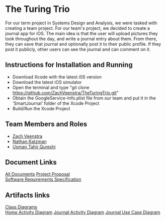 # The Turing Trio

For our term project in Systems Design and Analysis, we were tasked with creating a team project. For our team's project, we decided to create a journal app for iOS. The main idea is that the user will upload pictures they took throughout the day, and write a journal entry about them. From there, they can save that journal and optionally post it to their public profile. If they post it publicly, other users can see the journal and can comment on it.

## Instructions for Installation and Running

 - Download Xcode with the latest i0S version
 - Download the latest iOS simulator
 - Open the terminal and type "git clone https://github.com/ZachVeenstra/TheTuringTrio.git"
 - Obtain the GoogleService-Info.plist file from our team and put it in the 'SmartJournal' folder of the Xcode Project
 - Build/Run the Xcode Project

## Team Members and Roles

* [Zach Veenstra](https://github.com/ZachVeenstra/Portfolio)
* [Nathan Katzman](https://github.com/Katzmann835/CIS641-HW2-katzman)
* [Usman Tahir Qureshi](https://github.com/UsmanQT/CIS641-HW2-Qureshi)

## Document Links
[All Documents](https://github.com/ZachVeenstra/TheTuringTrio/tree/main/docs) 
[Project Proposal](https://github.com/ZachVeenstra/TheTuringTrio/blob/main/docs/proposal-template.md)  
[Software Requirements Specification](https://github.com/ZachVeenstra/TheTuringTrio/blob/main/docs/software_requirements_specification.md)  

## Artifacts links 
[Class Diagrams](https://github.com/ZachVeenstra/TheTuringTrio/blob/main/artifacts/ClassDiagrams.pdf)  
[Home Activity Diagram](https://github.com/ZachVeenstra/TheTuringTrio/blob/main/artifacts/HomeActivityDiagram.pdf)
[Journal Activity Diagram](https://github.com/ZachVeenstra/TheTuringTrio/blob/main/artifacts/JournalActivityDiagram.pdf)
[Journal Use Case Diagram](https://github.com/ZachVeenstra/TheTuringTrio/blob/main/artifacts/JournalsUseCaseDiagram.pdf)